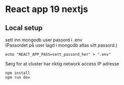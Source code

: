 # React app 19 nextjs

## Local setup

sett inn mongodb user passord i .env  
(Passordet på user lagd i mongodb atlas sitt passord.)

```
echo "REACT_APP_PASS=sett_passord_her" > ".env"
```

Sørg for at cluster har riktig network access IP adresse

```
npm install
npm run dev
```
